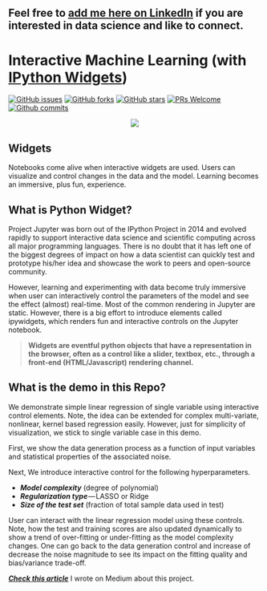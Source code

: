## Feel free to [add me here on LinkedIn](https://www.linkedin.com/in/tirthajyoti-sarkar-2127aa7/) if you are interested in data science and like to connect.

# Interactive Machine Learning (with [IPython Widgets](https://ipywidgets.readthedocs.io))

[![GitHub issues](https://img.shields.io/github/issues/tirthajyoti/Interactive_Machine_Learning.svg)](https://github.com/tirthajyoti/Interactive_Machine_Learning/issues)
[![GitHub forks](https://img.shields.io/github/forks/tirthajyoti/Interactive_Machine_Learning.svg)](https://github.com/tirthajyoti/Interactive_Machine_Learning/network)
[![GitHub stars](https://img.shields.io/github/stars/tirthajyoti/Interactive_Machine_Learning.svg)](https://github.com/tirthajyoti/Interactive_Machine_Learning/stargazers)
[![PRs Welcome](https://img.shields.io/badge/PRs-welcome-brightgreen.svg)](https://github.com/tirthajyoti/Interactive_Machine_Learning/pulls)
[![Github commits](https://img.shields.io/github/commit-activity/y/tirthajyoti/Interactive_Machine_Learning.svg)](https://github.com/tirthajyoti/Interactive_Machine_Learning/stats/contributors)

<p align="center"><img src="https://raw.githubusercontent.com/tirthajyoti/Interactive_Machine_Learning/master/Interactive_ML.gif"/></p>

## Widgets

Notebooks come alive when interactive widgets are used. Users can visualize and control changes in the data and the model. Learning becomes an immersive, plus fun, experience.

## What is Python Widget?

Project Jupyter was born out of the IPython Project in 2014 and evolved rapidly to support interactive data science and scientific computing across all major programming languages. There is no doubt that it has left one of the biggest degrees of impact on how a data scientist can quickly test and prototype his/her idea and showcase the work to peers and open-source community.

However, learning and experimenting with data become truly immersive when user can interactively control the parameters of the model and see the effect (almost) real-time. Most of the common rendering in Jupyter are static. However, there is a big effort to introduce elements called ipywidgets, which renders fun and interactive controls on the Jupyter notebook.

> **Widgets are eventful python objects that have a representation in the browser, often as a control like a slider, textbox, etc., through a front-end (HTML/Javascript) rendering channel.**

## What is the demo in this Repo?
We demonstrate simple linear regression of single variable using interactive control elements. Note, the idea can be extended for complex multi-variate, nonlinear, kernel based regression easily. However, just for simplicity of visualization, we stick to single variable case in this demo.

First, we show the data generation process as a function of input variables and statistical properties of the associated noise.

Next, We introduce interactive control for the following hyperparameters.
* ***Model complexity*** (degree of polynomial)
* ***Regularization type*** — LASSO or Ridge
* ***Size of the test set*** (fraction of total sample data used in test)

User can interact with the linear regression model using these controls. Note, how the test and training scores are also updated dynamically to show a trend of over-fitting or under-fitting as the model complexity changes. One can go back to the data generation control and increase of decrease the noise magnitude to see its impact on the fitting quality and bias/variance trade-off.

[***Check this article***](https://towardsdatascience.com/interactive-machine-learning-make-python-lively-again-a96aec7e1627) I wrote on Medium about this project.
